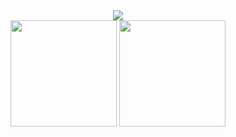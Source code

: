 <!-- ### Hi there 👋 -->

<!--
**Plumliil/Plumliil** is a ✨ _special_ ✨ repository because its `README.md` (this file) appears on your GitHub profile.

Here are some ideas to get you started:

- 🔭 I’m currently working on ...
- 🌱 I’m currently learning ...
- 👯 I’m looking to collaborate on ...
- 🤔 I’m looking for help with ...
- 💬 Ask me about ...
- 📫 How to reach me: ...
- 😄 Pronouns: ...
- ⚡ Fun fact: ...
-->
<!-- ![](niuniu.png)
<video src="久石让-太阳照常升起（原声带）.flv" controls="controls" width="500" height="300">您的浏览器不支持播放该视频！</video> -->
<div align="center">
    <img  src="https://github-readme-streak-stats.herokuapp.com/?user=Achuan-2" />
</div>
<div align="center">
<span>  </span>
<img height="170px" src="https://github-readme-stats.vercel.app/api?username=Achuan-2" /><span>  </span><img height="170px" src="https://github-readme-stats.vercel.app/api/top-langs/?username=Achuan-2&layout=compact&langs_count=8" />
<span>  </span>
</div>
